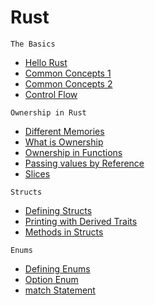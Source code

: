# Rust

`The Basics`
- [Hello Rust](basics/01_hellorust.md)
- [Common Concepts 1](basics/02_commonconcepts.md)
- [Common Concepts 2](basics/03_commonconcepts.md)
- [Control Flow](basics/04_control_flow.md)

`Ownership in Rust`
- [Different Memories](ownership/05_diff_mem.md)
- [What is Ownership](ownership/06_what_is.md)
- [Ownership in Functions](ownership/07_in_functions.md)
- [Passing values by Reference](ownership/08_reference.md)
- [Slices](ownership/08_slices.md)

`Structs`
- [Defining Structs](structs/09_defining.md)
- [Printing with Derived Traits](structs/10_derived_trait.md)
- [Methods in Structs](structs/11_methods.md)

`Enums`
- [Defining Enums](enums/12_defining.md)
- [Option Enum](enums/13_option.md)
- [match Statement](enums/14_match.md)